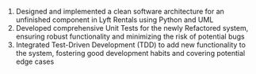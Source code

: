 1. Designed and implemented a clean software architecture for an unfinished component in Lyft Rentals using Python and UML
2. Developed comprehensive Unit Tests for the newly Refactored system, ensuring robust functionality and minimizing the risk of potential bugs
3. Integrated Test-Driven Development (TDD) to add new functionality to the system, fostering good development habits and covering potential edge cases
